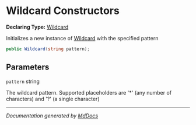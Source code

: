 ﻿# Wildcard Constructors

**Declaring Type:** [Wildcard](../index.md)

Initializes a new instance of [Wildcard](../index.md) with the specified pattern

```csharp
public Wildcard(string pattern);
```

## Parameters

`pattern`  string

The wildcard pattern. Supported placeholders are '\*' (any number of characters) and '?' (a single character)

___

*Documentation generated by [MdDocs](https://github.com/ap0llo/mddocs)*

